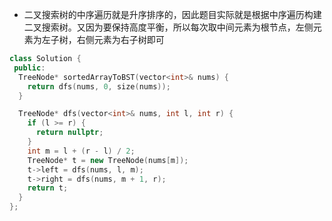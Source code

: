 * 二叉搜索树的中序遍历就是升序排序的，因此题目实际就是根据中序遍历构建二叉搜索树。又因为要保持高度平衡，所以每次取中间元素为根节点，左侧元素为左子树，右侧元素为右子树即可

```cpp
class Solution {
 public:
  TreeNode* sortedArrayToBST(vector<int>& nums) {
    return dfs(nums, 0, size(nums));
  }

  TreeNode* dfs(vector<int>& nums, int l, int r) {
    if (l >= r) {
      return nullptr;
    }
    int m = l + (r - l) / 2;
    TreeNode* t = new TreeNode(nums[m]);
    t->left = dfs(nums, l, m);
    t->right = dfs(nums, m + 1, r);
    return t;
  }
};
```
